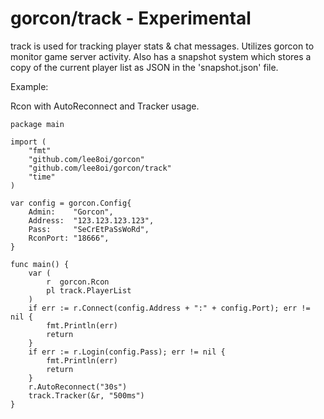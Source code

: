 gorcon/track - Experimental
======

track is used for tracking player stats & chat messages. Utilizes gorcon
to monitor game server activity. Also has a snapshot system which stores a copy of
the current player list as JSON in the 'snapshot.json' file.

Example:

Rcon with AutoReconnect and Tracker usage.

	package main
	
	import (
		"fmt"
		"github.com/lee8oi/gorcon"
		"github.com/lee8oi/gorcon/track"
		"time"
	)
	
	var config = gorcon.Config{
		Admin:    "Gorcon",
		Address:  "123.123.123.123",
		Pass:     "SeCrEtPaSsWoRd",
		RconPort: "18666",
	}
	
	func main() {
		var (
			r  gorcon.Rcon
			pl track.PlayerList
		)
		if err := r.Connect(config.Address + ":" + config.Port); err != nil {
			fmt.Println(err)
			return
		}
		if err := r.Login(config.Pass); err != nil {
			fmt.Println(err)
			return
		}
		r.AutoReconnect("30s")
		track.Tracker(&r, "500ms")
	}